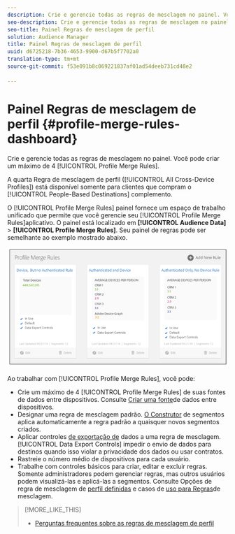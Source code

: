 ```yaml
---
description: Crie e gerencie todas as regras de mesclagem no painel. Você pode criar um máximo de quatro Regras de mesclagem de perfil.
seo-description: Crie e gerencie todas as regras de mesclagem no painel. Você pode criar um máximo de quatro Regras de mesclagem de perfil.
seo-title: Painel Regras de mesclagem de perfil
solution: Audience Manager
title: Painel Regras de mesclagem de perfil
uuid: d6725218-7b36-4653-9900-d67b5f7702a0
translation-type: tm+mt
source-git-commit: f53e091b8c069221837af01ad54deeb731cd48e2

---
```



# Painel Regras de mesclagem de perfil {#profile-merge-rules-dashboard}

Crie e gerencie todas as regras de mesclagem no painel. Você pode criar um máximo de 4 [!UICONTROL Profile Merge Rules].

A quarta Regra de mesclagem de perfil ([!UICONTROL All Cross-Device Profiles]) está disponível somente para clientes que compram o [!UICONTROL People-Based Destinations] complemento.

O [!UICONTROL Profile Merge Rules] painel fornece um espaço de trabalho unificado que permite que você gerencie seu [!UICONTROL Profile Merge Rules]aplicativo. O painel está localizado em **[!UICONTROL Audience Data]** &gt; **[!UICONTROL Profile Merge Rules]**. Seu painel de regras pode ser semelhante ao exemplo mostrado abaixo.

![](assets/profile-dashboard.png)

Ao trabalhar com [!UICONTROL Profile Merge Rules], você pode:

* Crie um máximo de 4 [!UICONTROL Profile Merge Rules] de suas fontes de dados entre dispositivos. Consulte [Criar uma fonte](merge-rules-start.md#create-data-source)de dados entre dispositivos.
* Designar uma regra de mesclagem padrão. [O Construtor](../segments/segment-builder.md) de segmentos aplica automaticamente a regra padrão a quaisquer novos segmentos criados.
* Aplicar controles [de exportação de](../data-export-controls.md) dados a uma regra de mesclagem. [!UICONTROL Data Export Controls] impedir o envio de dados para destinos quando isso violar a privacidade dos dados ou usar contratos.
* Rastreie o número médio de dispositivos para cada usuário.
* Trabalhe com controles básicos para criar, editar e excluir regras. Somente administradores podem gerenciar regras, mas outros usuários podem visualizá-las e aplicá-las a segmentos. Consulte Opções de regra de mesclagem de [perfil definidas](merge-rule-definitions.md) e casos de [uso para Regras](merge-rule-targeting-options.md)de mesclagem.

>[!MORE_LIKE_THIS]
>
>* [Perguntas frequentes sobre as regras de mesclagem de perfil](../../faq/faq-profile-merge.md)

